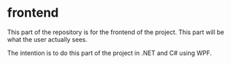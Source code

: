 # frontend
This part of the repository is for the frontend of the project. This part will be what the user actually sees.

The intention is to do this part of the project in .NET and C# using WPF.
